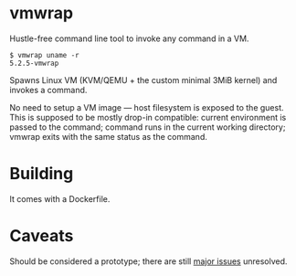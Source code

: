 # vmwrap
Hustle-free command line tool to invoke any command in a VM.

```
$ vmwrap uname -r
5.2.5-vmwrap
```

Spawns Linux VM (KVM/QEMU + the custom minimal 3MiB kernel) and invokes a command.

No need to setup a VM image — host filesystem is exposed to the guest.
This is supposed to be mostly drop-in compatible:
current environment is passed to the command;
command runs in the current working directory;
vmwrap exits with the same status as the command.

# Building
It comes with a Dockerfile.

# Caveats
Should be considered a prototype;
there are still [major issues](https://github.com/rapidlua/vmwrap/issues?utf8=✓&q=is%3Aissue+is%3Aopen+label%3Ablocker) unresolved.
